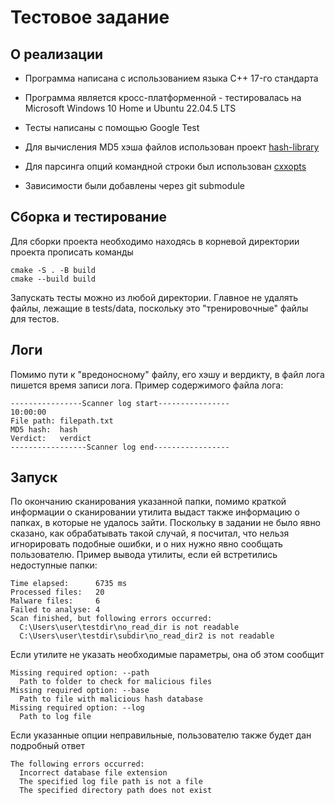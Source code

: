 # Тестовое задание

## О реализации

- Программа написана с использованием языка C++ 17-го стандарта
- Программа является кросс-платформенной - тестировалась на Microsoft Windows 10 Home и Ubuntu 22.04.5 LTS

- Тесты написаны с помощью Google Test

- Для вычисления MD5 хэша файлов использован проект [hash-library][https://github.com/stbrumme/hash-library]

- Для парсинга опций командной строки был использован [cxxopts][https://github.com/jarro2783/cxxopts]

- Зависимости были добавлены через git submodule


[https://github.com/stbrumme/hash-library]: https://github.com/stbrumme/hash-library
[https://github.com/jarro2783/cxxopts]: https://github.com/jarro2783/cxxopts

## Сборка и тестирование

Для сборки проекта необходимо находясь в корневой директории проекта прописать команды

```shell
cmake -S . -B build
cmake --build build
```

Запускать тесты можно из любой директории. Главное не удалять файлы, лежащие в tests/data, поскольку это "тренировочные" файлы для тестов.

## Логи

Помимо пути к "вредоносному" файлу, его хэшу и вердикту, в файл лога пишется время записи лога. Пример содержимого файла лога:

```
----------------Scanner log start----------------
10:00:00
File path: filepath.txt
MD5 hash:  hash
Verdict:   verdict
-----------------Scanner log end-----------------
```

## Запуск

По окончанию сканирования указанной папки, помимо краткой информации о сканировании утилита выдаст также информацию о папках, в которые не удалось зайти. Поскольку в задании не было явно сказано, как обрабатывать такой случай, я посчитал, что нельзя игнорировать подобные ошибки, и о них нужно явно сообщать пользователю. Пример вывода утилиты, если ей встретились недоступные папки:

```
Time elapsed:      6735 ms
Processed files:   20
Malware files:     6
Failed to analyse: 4
Scan finished, but following errors occurred:
  C:\Users\user\testdir\no_read_dir is not readable
  C:\Users\user\testdir\subdir\no_read_dir2 is not readable
```

Если утилите не указать необходимые параметры, она об этом сообщит

```
Missing required option: --path
  Path to folder to check for malicious files
Missing required option: --base
  Path to file with malicious hash database
Missing required option: --log
  Path to log file
```

Если указанные опции неправильные, пользователю также будет дан подробный ответ

```
The following errors occurred:
  Incorrect database file extension
  The specified log file path is not a file
  The specified directory path does not exist
```
